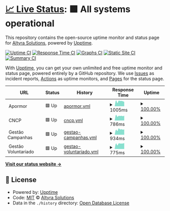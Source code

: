 # [📈 Live Status](https://Altyrasolutionslda.github.io/Uptime-Monitor): <!--live status--> **🟩 All systems operational**

This repository contains the open-source uptime monitor and status page for [Altyra Solutions](https://altyra.com), powered by [Upptime](https://github.com/upptime/upptime).

[![Uptime CI](https://github.com/Altyrasolutionslda/Uptime-Monitor/workflows/Uptime%20CI/badge.svg)](https://github.com/Altyrasolutionslda/Uptime-Monitor/actions?query=workflow%3A%22Uptime+CI%22)
[![Response Time CI](https://github.com/Altyrasolutionslda/Uptime-Monitor/workflows/Response%20Time%20CI/badge.svg)](https://github.com/Altyrasolutionslda/Uptime-Monitor/actions?query=workflow%3A%22Response+Time+CI%22)
[![Graphs CI](https://github.com/Altyrasolutionslda/Uptime-Monitor/workflows/Graphs%20CI/badge.svg)](https://github.com/Altyrasolutionslda/Uptime-Monitor/actions?query=workflow%3A%22Graphs+CI%22)
[![Static Site CI](https://github.com/Altyrasolutionslda/Uptime-Monitor/workflows/Static%20Site%20CI/badge.svg)](https://github.com/Altyrasolutionslda/Uptime-Monitor/actions?query=workflow%3A%22Static+Site+CI%22)
[![Summary CI](https://github.com/Altyrasolutionslda/Uptime-Monitor/workflows/Summary%20CI/badge.svg)](https://github.com/Altyrasolutionslda/Uptime-Monitor/actions?query=workflow%3A%22Summary+CI%22)

With [Upptime](https://upptime.js.org), you can get your own unlimited and free uptime monitor and status page, powered entirely by a GitHub repository. We use [Issues](https://github.com/Altyrasolutionslda/Uptime-Monitor/issues) as incident reports, [Actions](https://github.com/Altyrasolutionslda/Uptime-Monitor/actions) as uptime monitors, and [Pages](https://Altyrasolutionslda.github.io/Uptime-Monitor) for the status page.

<!--start: status pages-->
<!-- This summary is generated by Upptime (https://github.com/upptime/upptime) -->
<!-- Do not edit this manually, your changes will be overwritten -->
<!-- prettier-ignore -->
| URL | Status | History | Response Time | Uptime |
| --- | ------ | ------- | ------------- | ------ |
| <img alt="" src="https://raw.githubusercontent.com/Altyrasolutionslda/Uptime-Monitor/master/assets/iconAPORMOR.ico" height="13"> Apormor | 🟩 Up | [apormor.yml](https://github.com/Altyrasolutionslda/Uptime-Monitor/commits/HEAD/history/apormor.yml) | <details><summary><img alt="Response time graph" src="./graphs/apormor/response-time-week.png" height="20"> 1005ms</summary><br><a href="https://Altyrasolutionslda.github.io/Uptime-Monitor/history/apormor"><img alt="Response time 956" src="https://img.shields.io/endpoint?url=https%3A%2F%2Fraw.githubusercontent.com%2FAltyrasolutionslda%2FUptime-Monitor%2FHEAD%2Fapi%2Fapormor%2Fresponse-time.json"></a><br><a href="https://Altyrasolutionslda.github.io/Uptime-Monitor/history/apormor"><img alt="24-hour response time 729" src="https://img.shields.io/endpoint?url=https%3A%2F%2Fraw.githubusercontent.com%2FAltyrasolutionslda%2FUptime-Monitor%2FHEAD%2Fapi%2Fapormor%2Fresponse-time-day.json"></a><br><a href="https://Altyrasolutionslda.github.io/Uptime-Monitor/history/apormor"><img alt="7-day response time 1005" src="https://img.shields.io/endpoint?url=https%3A%2F%2Fraw.githubusercontent.com%2FAltyrasolutionslda%2FUptime-Monitor%2FHEAD%2Fapi%2Fapormor%2Fresponse-time-week.json"></a><br><a href="https://Altyrasolutionslda.github.io/Uptime-Monitor/history/apormor"><img alt="30-day response time 949" src="https://img.shields.io/endpoint?url=https%3A%2F%2Fraw.githubusercontent.com%2FAltyrasolutionslda%2FUptime-Monitor%2FHEAD%2Fapi%2Fapormor%2Fresponse-time-month.json"></a><br><a href="https://Altyrasolutionslda.github.io/Uptime-Monitor/history/apormor"><img alt="1-year response time 956" src="https://img.shields.io/endpoint?url=https%3A%2F%2Fraw.githubusercontent.com%2FAltyrasolutionslda%2FUptime-Monitor%2FHEAD%2Fapi%2Fapormor%2Fresponse-time-year.json"></a></details> | <details><summary><a href="https://Altyrasolutionslda.github.io/Uptime-Monitor/history/apormor">100.00%</a></summary><a href="https://Altyrasolutionslda.github.io/Uptime-Monitor/history/apormor"><img alt="All-time uptime 99.97%" src="https://img.shields.io/endpoint?url=https%3A%2F%2Fraw.githubusercontent.com%2FAltyrasolutionslda%2FUptime-Monitor%2FHEAD%2Fapi%2Fapormor%2Fuptime.json"></a><br><a href="https://Altyrasolutionslda.github.io/Uptime-Monitor/history/apormor"><img alt="24-hour uptime 100.00%" src="https://img.shields.io/endpoint?url=https%3A%2F%2Fraw.githubusercontent.com%2FAltyrasolutionslda%2FUptime-Monitor%2FHEAD%2Fapi%2Fapormor%2Fuptime-day.json"></a><br><a href="https://Altyrasolutionslda.github.io/Uptime-Monitor/history/apormor"><img alt="7-day uptime 100.00%" src="https://img.shields.io/endpoint?url=https%3A%2F%2Fraw.githubusercontent.com%2FAltyrasolutionslda%2FUptime-Monitor%2FHEAD%2Fapi%2Fapormor%2Fuptime-week.json"></a><br><a href="https://Altyrasolutionslda.github.io/Uptime-Monitor/history/apormor"><img alt="30-day uptime 100.00%" src="https://img.shields.io/endpoint?url=https%3A%2F%2Fraw.githubusercontent.com%2FAltyrasolutionslda%2FUptime-Monitor%2FHEAD%2Fapi%2Fapormor%2Fuptime-month.json"></a><br><a href="https://Altyrasolutionslda.github.io/Uptime-Monitor/history/apormor"><img alt="1-year uptime 99.97%" src="https://img.shields.io/endpoint?url=https%3A%2F%2Fraw.githubusercontent.com%2FAltyrasolutionslda%2FUptime-Monitor%2FHEAD%2Fapi%2Fapormor%2Fuptime-year.json"></a></details>
| <img alt="" src="https://raw.githubusercontent.com/Altyrasolutionslda/Uptime-Monitor/master/assets/iconCNCP.ico" height="13"> CNCP | 🟩 Up | [cncp.yml](https://github.com/Altyrasolutionslda/Uptime-Monitor/commits/HEAD/history/cncp.yml) | <details><summary><img alt="Response time graph" src="./graphs/cncp/response-time-week.png" height="20"> 786ms</summary><br><a href="https://Altyrasolutionslda.github.io/Uptime-Monitor/history/cncp"><img alt="Response time 832" src="https://img.shields.io/endpoint?url=https%3A%2F%2Fraw.githubusercontent.com%2FAltyrasolutionslda%2FUptime-Monitor%2FHEAD%2Fapi%2Fcncp%2Fresponse-time.json"></a><br><a href="https://Altyrasolutionslda.github.io/Uptime-Monitor/history/cncp"><img alt="24-hour response time 527" src="https://img.shields.io/endpoint?url=https%3A%2F%2Fraw.githubusercontent.com%2FAltyrasolutionslda%2FUptime-Monitor%2FHEAD%2Fapi%2Fcncp%2Fresponse-time-day.json"></a><br><a href="https://Altyrasolutionslda.github.io/Uptime-Monitor/history/cncp"><img alt="7-day response time 786" src="https://img.shields.io/endpoint?url=https%3A%2F%2Fraw.githubusercontent.com%2FAltyrasolutionslda%2FUptime-Monitor%2FHEAD%2Fapi%2Fcncp%2Fresponse-time-week.json"></a><br><a href="https://Altyrasolutionslda.github.io/Uptime-Monitor/history/cncp"><img alt="30-day response time 842" src="https://img.shields.io/endpoint?url=https%3A%2F%2Fraw.githubusercontent.com%2FAltyrasolutionslda%2FUptime-Monitor%2FHEAD%2Fapi%2Fcncp%2Fresponse-time-month.json"></a><br><a href="https://Altyrasolutionslda.github.io/Uptime-Monitor/history/cncp"><img alt="1-year response time 832" src="https://img.shields.io/endpoint?url=https%3A%2F%2Fraw.githubusercontent.com%2FAltyrasolutionslda%2FUptime-Monitor%2FHEAD%2Fapi%2Fcncp%2Fresponse-time-year.json"></a></details> | <details><summary><a href="https://Altyrasolutionslda.github.io/Uptime-Monitor/history/cncp">100.00%</a></summary><a href="https://Altyrasolutionslda.github.io/Uptime-Monitor/history/cncp"><img alt="All-time uptime 99.98%" src="https://img.shields.io/endpoint?url=https%3A%2F%2Fraw.githubusercontent.com%2FAltyrasolutionslda%2FUptime-Monitor%2FHEAD%2Fapi%2Fcncp%2Fuptime.json"></a><br><a href="https://Altyrasolutionslda.github.io/Uptime-Monitor/history/cncp"><img alt="24-hour uptime 100.00%" src="https://img.shields.io/endpoint?url=https%3A%2F%2Fraw.githubusercontent.com%2FAltyrasolutionslda%2FUptime-Monitor%2FHEAD%2Fapi%2Fcncp%2Fuptime-day.json"></a><br><a href="https://Altyrasolutionslda.github.io/Uptime-Monitor/history/cncp"><img alt="7-day uptime 100.00%" src="https://img.shields.io/endpoint?url=https%3A%2F%2Fraw.githubusercontent.com%2FAltyrasolutionslda%2FUptime-Monitor%2FHEAD%2Fapi%2Fcncp%2Fuptime-week.json"></a><br><a href="https://Altyrasolutionslda.github.io/Uptime-Monitor/history/cncp"><img alt="30-day uptime 100.00%" src="https://img.shields.io/endpoint?url=https%3A%2F%2Fraw.githubusercontent.com%2FAltyrasolutionslda%2FUptime-Monitor%2FHEAD%2Fapi%2Fcncp%2Fuptime-month.json"></a><br><a href="https://Altyrasolutionslda.github.io/Uptime-Monitor/history/cncp"><img alt="1-year uptime 99.98%" src="https://img.shields.io/endpoint?url=https%3A%2F%2Fraw.githubusercontent.com%2FAltyrasolutionslda%2FUptime-Monitor%2FHEAD%2Fapi%2Fcncp%2Fuptime-year.json"></a></details>
| <img alt="" src="https://raw.githubusercontent.com/Altyrasolutionslda/Uptime-Monitor/master/assets/iconFNAC.ico" height="13"> Gestão Campanhas | 🟩 Up | [gestao-campanhas.yml](https://github.com/Altyrasolutionslda/Uptime-Monitor/commits/HEAD/history/gestao-campanhas.yml) | <details><summary><img alt="Response time graph" src="./graphs/gestao-campanhas/response-time-week.png" height="20"> 934ms</summary><br><a href="https://Altyrasolutionslda.github.io/Uptime-Monitor/history/gestao-campanhas"><img alt="Response time 940" src="https://img.shields.io/endpoint?url=https%3A%2F%2Fraw.githubusercontent.com%2FAltyrasolutionslda%2FUptime-Monitor%2FHEAD%2Fapi%2Fgestao-campanhas%2Fresponse-time.json"></a><br><a href="https://Altyrasolutionslda.github.io/Uptime-Monitor/history/gestao-campanhas"><img alt="24-hour response time 718" src="https://img.shields.io/endpoint?url=https%3A%2F%2Fraw.githubusercontent.com%2FAltyrasolutionslda%2FUptime-Monitor%2FHEAD%2Fapi%2Fgestao-campanhas%2Fresponse-time-day.json"></a><br><a href="https://Altyrasolutionslda.github.io/Uptime-Monitor/history/gestao-campanhas"><img alt="7-day response time 934" src="https://img.shields.io/endpoint?url=https%3A%2F%2Fraw.githubusercontent.com%2FAltyrasolutionslda%2FUptime-Monitor%2FHEAD%2Fapi%2Fgestao-campanhas%2Fresponse-time-week.json"></a><br><a href="https://Altyrasolutionslda.github.io/Uptime-Monitor/history/gestao-campanhas"><img alt="30-day response time 951" src="https://img.shields.io/endpoint?url=https%3A%2F%2Fraw.githubusercontent.com%2FAltyrasolutionslda%2FUptime-Monitor%2FHEAD%2Fapi%2Fgestao-campanhas%2Fresponse-time-month.json"></a><br><a href="https://Altyrasolutionslda.github.io/Uptime-Monitor/history/gestao-campanhas"><img alt="1-year response time 940" src="https://img.shields.io/endpoint?url=https%3A%2F%2Fraw.githubusercontent.com%2FAltyrasolutionslda%2FUptime-Monitor%2FHEAD%2Fapi%2Fgestao-campanhas%2Fresponse-time-year.json"></a></details> | <details><summary><a href="https://Altyrasolutionslda.github.io/Uptime-Monitor/history/gestao-campanhas">100.00%</a></summary><a href="https://Altyrasolutionslda.github.io/Uptime-Monitor/history/gestao-campanhas"><img alt="All-time uptime 99.98%" src="https://img.shields.io/endpoint?url=https%3A%2F%2Fraw.githubusercontent.com%2FAltyrasolutionslda%2FUptime-Monitor%2FHEAD%2Fapi%2Fgestao-campanhas%2Fuptime.json"></a><br><a href="https://Altyrasolutionslda.github.io/Uptime-Monitor/history/gestao-campanhas"><img alt="24-hour uptime 100.00%" src="https://img.shields.io/endpoint?url=https%3A%2F%2Fraw.githubusercontent.com%2FAltyrasolutionslda%2FUptime-Monitor%2FHEAD%2Fapi%2Fgestao-campanhas%2Fuptime-day.json"></a><br><a href="https://Altyrasolutionslda.github.io/Uptime-Monitor/history/gestao-campanhas"><img alt="7-day uptime 100.00%" src="https://img.shields.io/endpoint?url=https%3A%2F%2Fraw.githubusercontent.com%2FAltyrasolutionslda%2FUptime-Monitor%2FHEAD%2Fapi%2Fgestao-campanhas%2Fuptime-week.json"></a><br><a href="https://Altyrasolutionslda.github.io/Uptime-Monitor/history/gestao-campanhas"><img alt="30-day uptime 100.00%" src="https://img.shields.io/endpoint?url=https%3A%2F%2Fraw.githubusercontent.com%2FAltyrasolutionslda%2FUptime-Monitor%2FHEAD%2Fapi%2Fgestao-campanhas%2Fuptime-month.json"></a><br><a href="https://Altyrasolutionslda.github.io/Uptime-Monitor/history/gestao-campanhas"><img alt="1-year uptime 99.98%" src="https://img.shields.io/endpoint?url=https%3A%2F%2Fraw.githubusercontent.com%2FAltyrasolutionslda%2FUptime-Monitor%2FHEAD%2Fapi%2Fgestao-campanhas%2Fuptime-year.json"></a></details>
| <img alt="" src="https://raw.githubusercontent.com/Altyrasolutionslda/Uptime-Monitor/master/assets/iconGV.ico" height="13"> Gestão Voluntariado | 🟩 Up | [gestao-voluntariado.yml](https://github.com/Altyrasolutionslda/Uptime-Monitor/commits/HEAD/history/gestao-voluntariado.yml) | <details><summary><img alt="Response time graph" src="./graphs/gestao-voluntariado/response-time-week.png" height="20"> 775ms</summary><br><a href="https://Altyrasolutionslda.github.io/Uptime-Monitor/history/gestao-voluntariado"><img alt="Response time 820" src="https://img.shields.io/endpoint?url=https%3A%2F%2Fraw.githubusercontent.com%2FAltyrasolutionslda%2FUptime-Monitor%2FHEAD%2Fapi%2Fgestao-voluntariado%2Fresponse-time.json"></a><br><a href="https://Altyrasolutionslda.github.io/Uptime-Monitor/history/gestao-voluntariado"><img alt="24-hour response time 556" src="https://img.shields.io/endpoint?url=https%3A%2F%2Fraw.githubusercontent.com%2FAltyrasolutionslda%2FUptime-Monitor%2FHEAD%2Fapi%2Fgestao-voluntariado%2Fresponse-time-day.json"></a><br><a href="https://Altyrasolutionslda.github.io/Uptime-Monitor/history/gestao-voluntariado"><img alt="7-day response time 775" src="https://img.shields.io/endpoint?url=https%3A%2F%2Fraw.githubusercontent.com%2FAltyrasolutionslda%2FUptime-Monitor%2FHEAD%2Fapi%2Fgestao-voluntariado%2Fresponse-time-week.json"></a><br><a href="https://Altyrasolutionslda.github.io/Uptime-Monitor/history/gestao-voluntariado"><img alt="30-day response time 877" src="https://img.shields.io/endpoint?url=https%3A%2F%2Fraw.githubusercontent.com%2FAltyrasolutionslda%2FUptime-Monitor%2FHEAD%2Fapi%2Fgestao-voluntariado%2Fresponse-time-month.json"></a><br><a href="https://Altyrasolutionslda.github.io/Uptime-Monitor/history/gestao-voluntariado"><img alt="1-year response time 820" src="https://img.shields.io/endpoint?url=https%3A%2F%2Fraw.githubusercontent.com%2FAltyrasolutionslda%2FUptime-Monitor%2FHEAD%2Fapi%2Fgestao-voluntariado%2Fresponse-time-year.json"></a></details> | <details><summary><a href="https://Altyrasolutionslda.github.io/Uptime-Monitor/history/gestao-voluntariado">100.00%</a></summary><a href="https://Altyrasolutionslda.github.io/Uptime-Monitor/history/gestao-voluntariado"><img alt="All-time uptime 99.13%" src="https://img.shields.io/endpoint?url=https%3A%2F%2Fraw.githubusercontent.com%2FAltyrasolutionslda%2FUptime-Monitor%2FHEAD%2Fapi%2Fgestao-voluntariado%2Fuptime.json"></a><br><a href="https://Altyrasolutionslda.github.io/Uptime-Monitor/history/gestao-voluntariado"><img alt="24-hour uptime 100.00%" src="https://img.shields.io/endpoint?url=https%3A%2F%2Fraw.githubusercontent.com%2FAltyrasolutionslda%2FUptime-Monitor%2FHEAD%2Fapi%2Fgestao-voluntariado%2Fuptime-day.json"></a><br><a href="https://Altyrasolutionslda.github.io/Uptime-Monitor/history/gestao-voluntariado"><img alt="7-day uptime 100.00%" src="https://img.shields.io/endpoint?url=https%3A%2F%2Fraw.githubusercontent.com%2FAltyrasolutionslda%2FUptime-Monitor%2FHEAD%2Fapi%2Fgestao-voluntariado%2Fuptime-week.json"></a><br><a href="https://Altyrasolutionslda.github.io/Uptime-Monitor/history/gestao-voluntariado"><img alt="30-day uptime 100.00%" src="https://img.shields.io/endpoint?url=https%3A%2F%2Fraw.githubusercontent.com%2FAltyrasolutionslda%2FUptime-Monitor%2FHEAD%2Fapi%2Fgestao-voluntariado%2Fuptime-month.json"></a><br><a href="https://Altyrasolutionslda.github.io/Uptime-Monitor/history/gestao-voluntariado"><img alt="1-year uptime 99.13%" src="https://img.shields.io/endpoint?url=https%3A%2F%2Fraw.githubusercontent.com%2FAltyrasolutionslda%2FUptime-Monitor%2FHEAD%2Fapi%2Fgestao-voluntariado%2Fuptime-year.json"></a></details>

<!--end: status pages-->

[**Visit our status website →**](https://Altyrasolutionslda.github.io/Uptime-Monitor)

## 📄 License

- Powered by: [Upptime](https://github.com/upptime/upptime)
- Code: [MIT](./LICENSE) © [Altyra Solutions](https://altyra.com)
- Data in the `./history` directory: [Open Database License](https://opendatacommons.org/licenses/odbl/1-0/)
